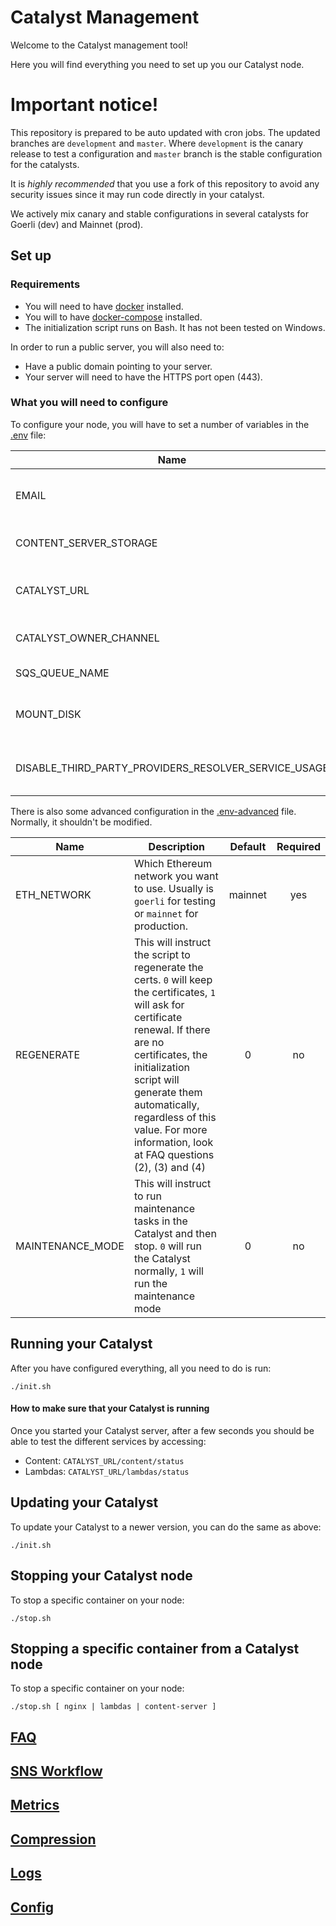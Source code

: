 # Catalyst Management

Welcome to the Catalyst management tool!

Here you will find everything you need to set up you our Catalyst node.

# Important notice!

This repository is prepared to be auto updated with cron jobs. The updated branches are `development` and `master`. Where `development` is the canary release to test a configuration and `master` branch is the stable configuration for the catalysts.

It is _highly recommended_ that you use a fork of this repository to avoid any security issues since it may run code directly in your catalyst.

We actively mix canary and stable configurations in several catalysts for Goerli (dev) and Mainnet (prod).

## Set up

### Requirements

- You will need to have [docker](https://docs.docker.com/install/) installed.
- You will to have [docker-compose](https://docs.docker.com/compose/install/) installed.
- The initialization script runs on Bash. It has not been tested on Windows.

In order to run a public server, you will also need to:

- Have a public domain pointing to your server.
- Your server will need to have the HTTPS port open (443).

### What you will need to configure

To configure your node, you will have to set a number of variables in the [.env](.env) file:

| Name                   | Description                                                                                                             | Default | Required |
|------------------------|-------------------------------------------------------------------------------------------------------------------------|:-------:|:--------:|
| EMAIL                  | Needed to handle the TLS certificates. For example, you will be notified when they are about to expire.                 |    -    |   yes    |
| CONTENT_SERVER_STORAGE | The path to the directory where the content will be stored. ~~Path must be absolute.~~                                  |    -    |   yes    |
| CATALYST_URL           | Node's public domain, e.g. `https://peer.decentraland.org`. Must start with `https://`. Locally, use `http://localhost` |    -    |   yes    |
| CATALYST_OWNER_CHANNEL | Which update channel in the cloud bootstrap configurations to use, `stable` or `latest`.                                | latest  |    no    |
| SQS_QUEUE_NAME         | Which Amazon SQS to consume in `crontab.sh`.                                                                            |    -    |    no    |
| MOUNT_DISK             | Useful to mount a disk to the folder `$CONTENT_SERVER_STORAGE` when working with persistent storage in cloud instances. |    -    |    no    |
| DISABLE_THIRD_PARTY_PROVIDERS_RESOLVER_SERVICE_USAGE | Used to prevent the retrieval of Third Party Providers from the resolver service and exclusively fetch them from TheGraph |  false  |    no    |


There is also some advanced configuration in the [.env-advanced](.env-advanced) file. Normally, it shouldn't be modified.

| Name             | Description                                                                                                                   | Default | Required |
|------------------|-------------------------------------------------------------------------------------------------------------------------------|:-------:|:--------:|
| ETH_NETWORK      | Which Ethereum network you want to use. Usually is `goerli` for testing or `mainnet` for production.                          | mainnet |   yes    |
| REGENERATE       | This will instruct the script to regenerate the certs. `0` will keep the certificates, `1` will ask for certificate renewal. If there are no certificates, the initialization script will generate them automatically, regardless of this value. For more information, look at FAQ questions (2), (3) and (4) |    0    |    no    |
| MAINTENANCE_MODE | This will instruct to run maintenance tasks in the Catalyst and then stop. `0` will run the Catalyst normally, `1` will run the maintenance mode |    0    |    no    |

## Running your Catalyst

After you have configured everything, all you need to do is run:

```
./init.sh
```

#### How to make sure that your Catalyst is running

Once you started your Catalyst server, after a few seconds you should be able to test the different services by accessing:

- Content: `CATALYST_URL/content/status`
- Lambdas: `CATALYST_URL/lambdas/status`

## Updating your Catalyst

To update your Catalyst to a newer version, you can do the same as above:

```
./init.sh
```

## Stopping your Catalyst node

To stop a specific container on your node:

```
./stop.sh
```

## Stopping a specific container from a Catalyst node

To stop a specific container on your node:

```
./stop.sh [ nginx | lambdas | content-server ]
```

## [FAQ](docs/FAQ.md)

## [SNS Workflow](docs/SNS.md)

## [Metrics](docs/METRICS.md)

## [Compression](docs/COMPRESSION.md)

## [Logs](docs/LOGS.md)

## [Config](docs/CONFIG.md)
